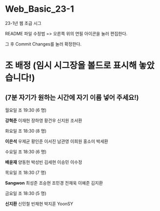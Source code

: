 # Web_Basic_23-1
23-1년 웹 초급 시그

README 파일 수정법 => 오른쪽 위의 연필 아이콘을 눌러 편집한다.

그 후 Commit Changes를 눌러 확정한다.

# 조 배정 (임시 시그장을 볼드로 표시해 놓았습니다!) 
(7분 자기가 원하는 시간에 자기 이름 넣어 주세요!)
---

월요일 조 19:30 (6 명)

**강혁준** 이재헌 장하영 황건우 신지원 조서환



화요일 조 18:30 (8 명)

**이은석** 우제균 황인준 이서진 남관영 이희원 홍소미 박세환

수요일 조 18:30 (6 명)

**배윤재** 양동헌 박성빈 김세현 이승민 이수정

목요일 조 18:30 (7 명)

**Sangwon** 최성준 조승현 조민경 전재욱 이예준 김지환

금요일 조 18:30 (5 명)

**신지환** 신민철 빈채현 박지훈 YoonSY
